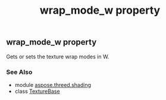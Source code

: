 ﻿---
title: wrap_mode_w property
second_title: Aspose.3D for Python via .NET API References
description: 
type: docs
weight: 220
url: /python-net/aspose.threed.shading/texturebase/wrap_mode_w/
is_root: false
---

## wrap_mode_w property


Gets or sets the texture wrap modes in W.

### See Also
* module [aspose.threed.shading](../../)
* class [TextureBase](/3d/python-net/aspose.threed.shading/texturebase)
